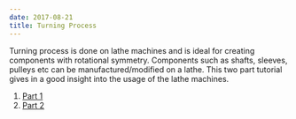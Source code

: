 ```yaml
---
date: 2017-08-21
title: Turning Process
---
```

Turning process is done on lathe machines and is ideal for creating components with rotational symmetry. Components such as shafts, sleeves, pulleys etc can be manufactured/modified on a lathe. This two part tutorial gives in a good insight into the usage of the lathe machines.

1. [Part 1](https://www.youtube.com/watch?v=H0AyVUfl8-k)
2. [Part 2](https://www.youtube.com/watch?v=Q7QUiCJJmew&feature=youtu.be)
